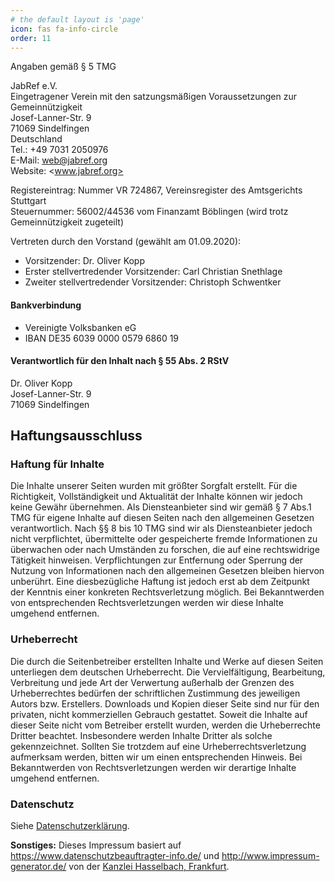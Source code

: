 ```yaml
---
# the default layout is 'page'
icon: fas fa-info-circle
order: 11
---
```


Angaben gemäß § 5 TMG

JabRef e.V.\
Eingetragener Verein mit den satzungsmäßigen Voraussetzungen zur Gemeinnützigkeit\
Josef-Lanner-Str. 9\
71069 Sindelfingen\
Deutschland\
Tel.: +49 7031 2050976\
E-Mail: <web@jabref.org>\
Website: <www.jabref.org>

Registereintrag: Nummer VR 724867, Vereinsregister des Amtsgerichts Stuttgart\
Steuernummer: 56002/44536 vom Finanzamt Böblingen (wird trotz Gemeinnützigkeit zugeteilt)

Vertreten durch den Vorstand (gewählt am 01.09.2020):

- Vorsitzender: Dr. Oliver Kopp
- Erster stellvertredender Vorsitzender: Carl Christian Snethlage
- Zweiter stellvertredender Vorsitzender: Christoph Schwentker

#### Bankverbindung

- Vereinigte Volksbanken eG
- IBAN DE35 6039 0000 0579 6860 19

#### Verantwortlich für den Inhalt nach § 55 Abs. 2 RStV

Dr. Oliver Kopp\
Josef-Lanner-Str. 9\
71069 Sindelfingen

## Haftungsausschluss

### Haftung für Inhalte

Die Inhalte unserer Seiten wurden mit größter Sorgfalt erstellt. Für die Richtigkeit, Vollständigkeit und Aktualität der Inhalte können wir jedoch keine Gewähr übernehmen. Als Diensteanbieter sind wir gemäß § 7 Abs.1 TMG für eigene Inhalte auf diesen Seiten nach den allgemeinen Gesetzen verantwortlich. Nach §§ 8 bis 10 TMG sind wir als Diensteanbieter jedoch nicht verpflichtet, übermittelte oder gespeicherte fremde Informationen zu überwachen oder nach Umständen zu forschen, die auf eine rechtswidrige Tätigkeit hinweisen. Verpflichtungen zur Entfernung oder Sperrung der Nutzung von Informationen nach den allgemeinen Gesetzen bleiben hiervon unberührt. Eine diesbezügliche Haftung ist jedoch erst ab dem Zeitpunkt der Kenntnis einer konkreten Rechtsverletzung möglich. Bei Bekanntwerden von entsprechenden Rechtsverletzungen werden wir diese Inhalte umgehend entfernen.

### Urheberrecht

Die durch die Seitenbetreiber erstellten Inhalte und Werke auf diesen Seiten unterliegen dem deutschen Urheberrecht. Die Vervielfältigung, Bearbeitung, Verbreitung und jede Art der Verwertung außerhalb der Grenzen des Urheberrechtes bedürfen der schriftlichen Zustimmung des jeweiligen Autors bzw. Erstellers. Downloads und Kopien dieser Seite sind nur für den privaten, nicht kommerziellen Gebrauch gestattet. Soweit die Inhalte auf dieser Seite nicht vom Betreiber erstellt wurden, werden die Urheberrechte Dritter beachtet. Insbesondere werden Inhalte Dritter als solche gekennzeichnet. Sollten Sie trotzdem auf eine Urheberrechtsverletzung aufmerksam werden, bitten wir um einen entsprechenden Hinweis. Bei Bekanntwerden von Rechtsverletzungen werden wir derartige Inhalte umgehend entfernen.

### Datenschutz

Siehe [Datenschutzerklärung](../datenschutz).

**Sonstiges:** Dieses Impressum basiert auf <https://www.datenschutzbeauftragter-info.de/> und <http://www.impressum-generator.de/> von der [Kanzlei Hasselbach, Frankfurt](http://www.kanzlei-hasselbach.de/rechtsanwalt-frankfurt/).

